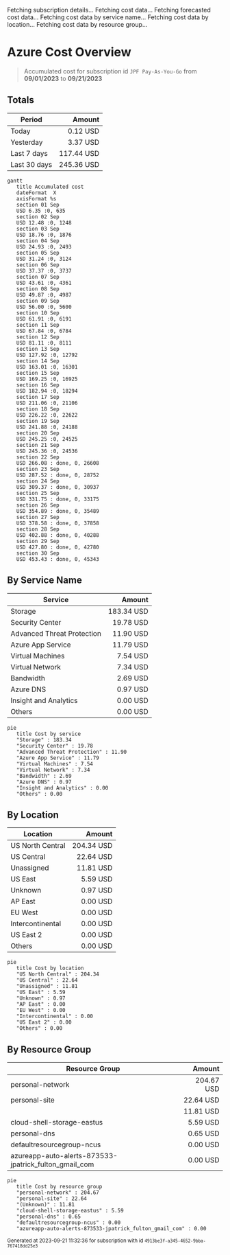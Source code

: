 Fetching subscription details...
Fetching cost data...
Fetching forecasted cost data...
Fetching cost data by service name...
Fetching cost data by location...
Fetching cost data by resource group...
# Azure Cost Overview

> Accumulated cost for subscription id `JPF Pay-As-You-Go` from **09/01/2023** to **09/21/2023**

## Totals

|Period|Amount|
|---|---:|
|Today|0.12 USD|
|Yesterday|3.37 USD|
|Last 7 days|117.44 USD|
|Last 30 days|245.36 USD|

```mermaid
gantt
   title Accumulated cost
   dateFormat  X
   axisFormat %s
   section 01 Sep
   USD 6.35 :0, 635
   section 02 Sep
   USD 12.48 :0, 1248
   section 03 Sep
   USD 18.76 :0, 1876
   section 04 Sep
   USD 24.93 :0, 2493
   section 05 Sep
   USD 31.24 :0, 3124
   section 06 Sep
   USD 37.37 :0, 3737
   section 07 Sep
   USD 43.61 :0, 4361
   section 08 Sep
   USD 49.87 :0, 4987
   section 09 Sep
   USD 56.00 :0, 5600
   section 10 Sep
   USD 61.91 :0, 6191
   section 11 Sep
   USD 67.84 :0, 6784
   section 12 Sep
   USD 81.11 :0, 8111
   section 13 Sep
   USD 127.92 :0, 12792
   section 14 Sep
   USD 163.01 :0, 16301
   section 15 Sep
   USD 169.25 :0, 16925
   section 16 Sep
   USD 182.94 :0, 18294
   section 17 Sep
   USD 211.06 :0, 21106
   section 18 Sep
   USD 226.22 :0, 22622
   section 19 Sep
   USD 241.88 :0, 24188
   section 20 Sep
   USD 245.25 :0, 24525
   section 21 Sep
   USD 245.36 :0, 24536
   section 22 Sep
   USD 266.08 : done, 0, 26608
   section 23 Sep
   USD 287.52 : done, 0, 28752
   section 24 Sep
   USD 309.37 : done, 0, 30937
   section 25 Sep
   USD 331.75 : done, 0, 33175
   section 26 Sep
   USD 354.89 : done, 0, 35489
   section 27 Sep
   USD 378.58 : done, 0, 37858
   section 28 Sep
   USD 402.88 : done, 0, 40288
   section 29 Sep
   USD 427.80 : done, 0, 42780
   section 30 Sep
   USD 453.43 : done, 0, 45343
```

## By Service Name

|Service|Amount|
|---|---:|
|Storage|183.34 USD|
|Security Center|19.78 USD|
|Advanced Threat Protection|11.90 USD|
|Azure App Service|11.79 USD|
|Virtual Machines|7.54 USD|
|Virtual Network|7.34 USD|
|Bandwidth|2.69 USD|
|Azure DNS|0.97 USD|
|Insight and Analytics|0.00 USD|
|Others|0.00 USD|

```mermaid
pie
   title Cost by service
   "Storage" : 183.34
   "Security Center" : 19.78
   "Advanced Threat Protection" : 11.90
   "Azure App Service" : 11.79
   "Virtual Machines" : 7.54
   "Virtual Network" : 7.34
   "Bandwidth" : 2.69
   "Azure DNS" : 0.97
   "Insight and Analytics" : 0.00
   "Others" : 0.00
```

## By Location

|Location|Amount|
|---|---:|
|US North Central|204.34 USD|
|US Central|22.64 USD|
|Unassigned|11.81 USD|
|US East|5.59 USD|
|Unknown|0.97 USD|
|AP East|0.00 USD|
|EU West|0.00 USD|
|Intercontinental|0.00 USD|
|US East 2|0.00 USD|
|Others|0.00 USD|

```mermaid
pie
   title Cost by location
   "US North Central" : 204.34
   "US Central" : 22.64
   "Unassigned" : 11.81
   "US East" : 5.59
   "Unknown" : 0.97
   "AP East" : 0.00
   "EU West" : 0.00
   "Intercontinental" : 0.00
   "US East 2" : 0.00
   "Others" : 0.00
```

## By Resource Group

|Resource Group|Amount|
|---|---:|
|personal-network|204.67 USD|
|personal-site|22.64 USD|
||11.81 USD|
|cloud-shell-storage-eastus|5.59 USD|
|personal-dns|0.65 USD|
|defaultresourcegroup-ncus|0.00 USD|
|azureapp-auto-alerts-873533-jpatrick_fulton_gmail_com|0.00 USD|

```mermaid
pie
   title Cost by resource group
   "personal-network" : 204.67
   "personal-site" : 22.64
   "(Unknown)" : 11.81
   "cloud-shell-storage-eastus" : 5.59
   "personal-dns" : 0.65
   "defaultresourcegroup-ncus" : 0.00
   "azureapp-auto-alerts-873533-jpatrick_fulton_gmail_com" : 0.00
```

<sup>Generated at 2023-09-21 11:32:36 for subscription with id `4913be3f-a345-4652-9bba-767418dd25e3`</sup>
